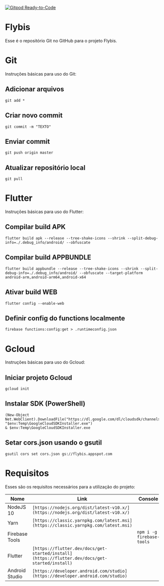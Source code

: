 [![Gitpod Ready-to-Code](https://img.shields.io/badge/Gitpod-Ready--to--Code-blue?logo=gitpod)](https://gitpod.io/#https://github.com/WolfTheZelda/Flybis) 

# Flybis

Esse é o repositório Git no GitHub para o projeto Flybis.

# Git

Instruções básicas para uso do Git:

## Adicionar arquivos

    git add *

## Criar novo commit

    git commit -m "TEXTO"

## Enviar commit

    git push origin master

## Atualizar repositório local

    git pull

# Flutter

Instruções básicas para uso do Flutter:

## Compilar build APK

    flutter build apk --release --tree-shake-icons --shrink --split-debug-info=./.debug_info/android/ --obfuscate

## Compilar build APPBUNDLE

    flutter build appbundle --release --tree-shake-icons --shrink --split-debug-info=./.debug_info/android/ --obfuscate --target-platform android-arm,android-arm64,android-x64

## Ativar build WEB

    flutter config --enable-web

## Definir config do functions localmente

    firebase functions:config:get > .runtimeconfig.json

# Gcloud

Instruções básicas para uso do Gcloud:

## Iniciar projeto Gcloud

    gcloud init

## Instalar SDK (PowerShell)

    (New-Object Net.WebClient).DownloadFile("https://dl.google.com/dl/cloudsdk/channels/rapid/GoogleCloudSDKInstaller.exe", "$env:Temp\GoogleCloudSDKInstaller.exe")
    & $env:Temp\GoogleCloudSDKInstaller.exe

## Setar cors.json usando o gsutil

    gsutil cors set cors.json gs://flybis.appspot.com

# Requisitos

Esses são os requisitos necessários para a utilização do projeto:

|Nome|Link|Console|
|----------------|-------------------------------|-----------------------------|
|NodeJS 10|`[https://nodejs.org/dist/latest-v10.x/](https://nodejs.org/dist/latest-v10.x/)`||
|Yarn|`[https://classic.yarnpkg.com/latest.msi](https://classic.yarnpkg.com/latest.msi)`||
|Firebase Tools||`npm i -g firebase-tools`|
|Flutter|`[https://flutter.dev/docs/get-started/install](https://flutter.dev/docs/get-started/install)`||
|Android Studio|`[https://developer.android.com/studio](https://developer.android.com/studio)`||